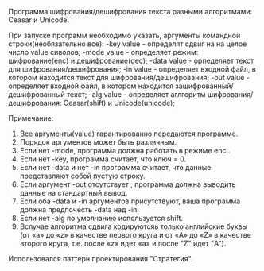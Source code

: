 Программа шифрования/дешифрования текста разными алгоритмами: Ceasar и Unicode.

При запуске программ необходимо указать, аргументы командной строки(необязательно все):
-key value - определят сдвиг на на целое число value сиволов;
-mode value - определяет режим: шифрование(enc) и дешифрование(dec);
-data value - орпеделяет текст для шифрования/дешифрования;
-in value - определяет входной файл, в котором находится текст для шифрования/дешифрования;
-out value - определяет входной файл, в котором находится зашифрованный/дешифрованный текст;
-alg value - определяет аглгоритм шифрования/дешифрования: Ceasar(shift) и Unicode(unicode);

Примечание:
1. Все аргументы(value) гарантированно передаются программе.
2. Порядок аргументов может быть различным.
2. Если нет -mode, программа должна работать в режиме enc .
3. Если нет -key, программа считает, что ключ = 0.
4. Если нет -data и нет -in программа считает, что данные представляют собой пустую строку.
5. Если аргумент -out отсутствует , программа должна выводить данные на стандартный вывод.
6. Если оба -data и -in аргументов присутствуют, ваша программа должна предпочесть -data над -in.
7. Если нет -alg по умолчанию используется shift.
8. Вслучае алгоритма сдвига кодируютсяь только английские буквы (от «a» до «z» в качестве первого круга и от «A» до «Z» в качестве второго круга, т.е. после «z» идет «a» и после "Z" идет "A").

Использовался паттерн проектирования "Стратегия".